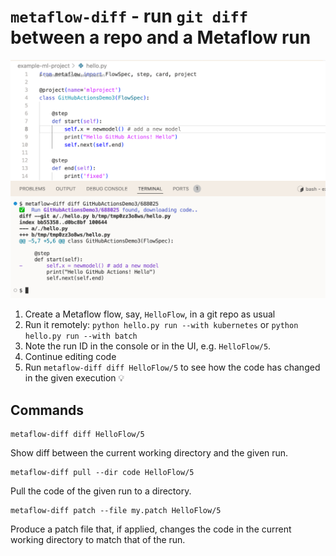 # `metaflow-diff` - run `git diff` between a repo and a Metaflow run

![Metaflow diff screenshot](metaflow-diff.png)

1. Create a Metaflow flow, say, `HelloFlow`, in a git repo as usual
2. Run it remotely: `python hello.py run --with kubernetes` or `python hello.py run --with batch`
3. Note the run ID in the console or in the UI, e.g. `HelloFlow/5`.
4. Continue editing code
5. Run `metaflow-diff diff HelloFlow/5` to see how the code has changed in the given execution 💡

## Commands

```
metaflow-diff diff HelloFlow/5
```

Show diff between the current working directory and the given run.

```
metaflow-diff pull --dir code HelloFlow/5
```

Pull the code of the given run to a directory.

```
metaflow-diff patch --file my.patch HelloFlow/5
```

Produce a patch file that, if applied, changes the code in the current
working directory to match that of the run.


